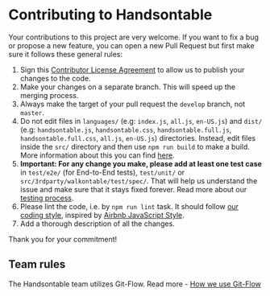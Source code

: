 # Contributing to Handsontable

Your contributions to this project are very welcome. If you want to fix a bug or propose a new feature, you can open a new Pull Request but first make sure it follows these general rules:

1. Sign this [Contributor License Agreement](https://goo.gl/forms/yuutGuN0RjsikVpM2) to allow us to publish your changes to the code.
2. Make your changes on a separate branch. This will speed up the merging process.
3. Always make the target of your pull request the `develop` branch, not `master`.
4. Do not edit files in `languages/` (e.g: `index.js`, `all.js`, `en-US.js`) and `dist/` (e.g: `handsontable.js`, `handsontable.css`, `handsontable.full.js`, `handsontable.full.css`, `all.js`, `en-US.js`) directories. Instead, edit files inside the `src/` directory and then use `npm run build` to make a build. More information about this you can find [here](https://docs.handsontable.com/tutorial-custom-build.html).
5. **Important: For any change you make, please add at least one test case** in `test/e2e/` (for End-to-End tests), `test/unit/` or `src/3rdparty/walkontable/test/spec/`. That will help us understand the issue and make sure that it stays fixed forever. Read more about our [testing process](http://docs.handsontable.com/tutorial-testing.html).
6. Please lint the code, i.e. by `npm run lint` task. It should follow [our coding style](https://github.com/handsontable/handsontable/blob/master/.eslintrc.js), inspired by [Airbnb JavaScript Style](https://github.com/airbnb/javascript).
7. Add a thorough description of all the changes.

Thank you for your commitment!

## Team rules

The Handsontable team utilizes Git-Flow. Read more - [How we use Git-Flow](https://github.com/handsontable/handsontable/wiki/How-we-use-Git-Flow)
